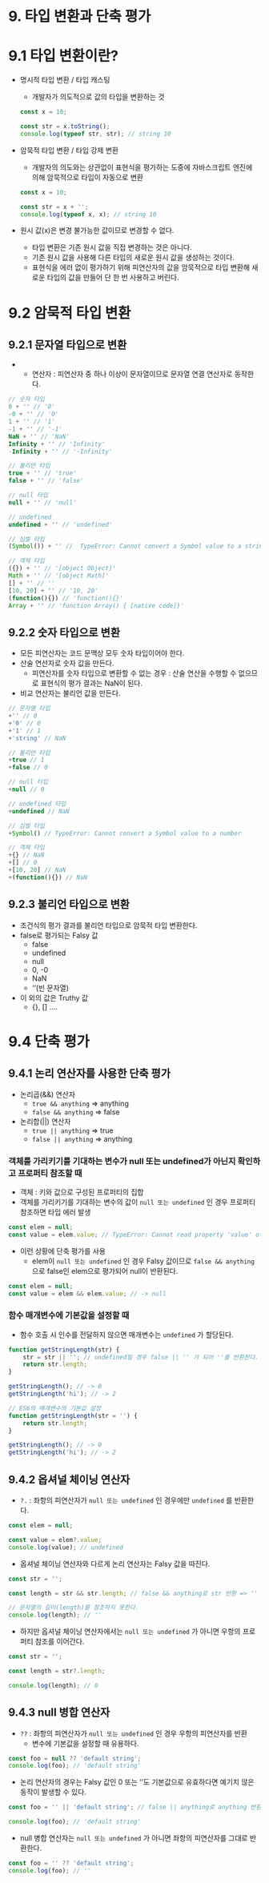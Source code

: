 # 9. 타입 변환과 단축 평가

# 9.1 타입 변환이란?

- 명시적 타입 변환 / 타입 캐스팅
    - 개발자가 의도적으로 값의 타입을 변환하는 것
    
    ```jsx
    const x = 10;
    
    const str = x.toString();
    console.log(typeof str, str); // string 10
    ```
    

- 암묵적 타입 변환 / 타입 강제 변환
    - 개발자의 의도와는 상관없이 표현식을 평가하는 도중에 자바스크립트 엔진에 의해 암묵적으로 타입이 자동으로 변환
    
    ```jsx
    const x = 10;
    
    const str = x + '';
    console.log(typeof x, x); // string 10
    ```
    

- 원시 값(x)은 변경 불가능한 값이므로 변경할 수 없다.
    - 타입 변환은 기존 원시 값을 직접 변경하는 것은 아니다.
    - 기존 원시 값을 사용해 다른 타입의 새로운 원시 값을 생성하는 것이다.
    - 표현식을 에러 없이 평가하기 위해 피연산자의 값을 암묵적으로 타입 변환해 새로운 타입의 값을 만들어 단 한 번 사용하고 버린다.

# 9.2 암묵적 타입 변환

## 9.2.1 문자열 타입으로 변환

- + 연산자 : 피연산자 중 하나 이상이 문자열이므로 문자열 연결 연산자로 동작한다.

```jsx
// 숫자 타입
0 + '' // '0'
-0 + '' // '0'
1 + '' // '1'
-1 + '' // '-1'
NaN + '' // 'NaN'
Infinity + '' // 'Infinity'
-Infinity + '' // '-Infinity'

// 불리언 타입
true + '' // 'true'
false + '' // 'false'

// null 타입
null + '' // 'null'

// undefined
undefined + '' // 'undefined'

// 심벌 타입
(Symbol()) + '' //  TypeError: Cannot convert a Symbol value to a string

// 객체 타입
({}) + '' // '[object Object]'
Math + '' // '[object Math]'
[] + '' // ''
[10, 20] + '' // '10, 20'
(function(){}) // 'function(){}'
Array + '' // 'function Array() { [native code]}'
```

## 9.2.2 숫자 타입으로 변환

- 모든 피연산자는 코드 문맥상 모두 숫자 타입이어야 한다.
- 산술 연산자로 숫자 값을 만든다.
    - 피연산자를 숫자 타입으로 변환할 수 없는 경우 : 산술 연산을 수행할 수 없으므로 표현식의 평가 결과는 NaN이 된다.
- 비교 연산자는 불리언 값을 만든다.

```jsx
// 문자열 타입
+'' // 0
+'0' // 0
+'1' // 1
+'string' // NaN

// 불리언 타입
+true // 1
+false // 0

// null 타입
+null // 0

// undefined 타입
+undefined // NaN

// 심벌 타입
+Symbol() // TypeError: Cannot convert a Symbol value to a number

// 객체 타입
+{} // NaN
+[] // 0
+[10, 20] // NaN
+(function(){}) // NaN
```

## 9.2.3 불리언 타입으로 변환

- 조건식의 평가 결과를 불리언 타입으로 암묵적 타입 변환한다.
- false로 평가되는 Falsy 값
    - false
    - undefined
    - null
    - 0, -0
    - NaN
    - ‘‘(빈 문자열)
- 이 외의 값은 Truthy 값
    - {}, [] ….

# 9.4 단축 평가

## 9.4.1 논리 연산자를 사용한 단축 평가

- 논리곱(&&) 연산자
    - `true && anything` ⇒ anything
    - `false && anything` ⇒ false
- 논리합(||) 연산자
    - `true || anything` ⇒ true
    - `false || anything` ⇒ anything

### 객체를 가리키기를 기대하는 변수가 null 또는 undefined가 아닌지 확인하고 프로퍼티 참조할 때

- 객체 : 키와 값으로 구성된 프로퍼티의 집합
- 객체를 가리키기를 기대하는 변수의 값이 `null 또는 undefined` 인 경우 프로퍼티 참조하면 타입 에러 발생

```jsx
const elem = null;
const value = elem.value; // TypeError: Cannot read property 'value' of null
```

- 이런 상황에 단축 평가를 사용
    - elem이 `null 또는 undefined` 인 경우 Falsy 값이므로 `false && anything` 으로 false인 elem으로 평가되어 null이 반환된다.

```jsx
const elem = null;
const value = elem && elem.value; // -> null
```

### 함수 매개변수에 기본값을 설정할 때

- 함수 호출 시 인수를 전달하지 않으면 매개변수는 `undefined` 가 할당된다.

```jsx
function getStringLength(str) {
	str = str || ''; // undefined일 경우 false || '' 가 되어 ''를 반환한다.
	return str.length;
}

getStringLength(); // -> 0
getStringLength('hi'); // -> 2

// ES6의 매개변수의 기본값 설정
function getStringLength(str = '') {
	return str.length;
}

getStringLength(); // -> 0
getStringLength('hi'); // -> 2
```

## 9.4.2 옵셔널 체이닝 연산자

- `?.` : 좌항의 피연산자가 `null 또는 undefined` 인 경우에만 `undefined` 를 반환한다.

```jsx
const elem = null;

const value = elem?.value;
console.log(value); // undefined
```

- 옵셔널 체이닝 연산자와 다르게 논리 연산자는 Falsy 값을 따진다.

```jsx
const str = '';

const length = str && str.length; // false && anything로 str 반환 => ''

// 문자열의 길이(length)를 참조하지 못한다.
console.log(length); // ''
```

- 하지만 옵셔널 체이닝 연산자에서는 `null 또는 undefined` 가 아니면 우항의 프로퍼티 참조를 이어간다.

```jsx
const str = '';

const length = str?.length;

console.log(length); // 0
```

## 9.4.3 null 병합 연산자

- `??` : 좌항의 피연산자가 `null 또는 undefined` 인 경우 우항의 피연산자를 반환
    - 변수에 기본값을 설정할 때 유용하다.

```jsx
const foo = null ?? 'default string';
console.log(foo); // 'default string'
```

- 논리 연산자의 경우는 Falsy 값인 0 또는 ‘’도 기본값으로 유효하다면 예기치 않은 동작이 발생할 수 있다.

```jsx
const foo = '' || 'default string'; // false || anything로 anything 반환하므로

console.log(foo); // 'default string'
```

- null 병합 연산자는 `null 또는 undefined` 가 아니면 좌항의 피연산자를 그대로 반환한다.

```jsx
const foo = '' ?? 'default string';
console.log(foo); // ''
```

